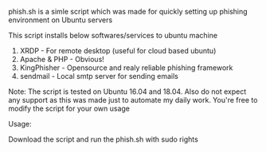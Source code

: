 phish.sh is a simle script which was made for quickly setting up phishing environment on Ubuntu servers

This script installs below softwares/services to ubuntu machine

1) XRDP - For remote desktop (useful for cloud based ubuntu)
2) Apache & PHP - Obvious!
3) KingPhisher - Opensource and realy reliable phishing framework
4) sendmail - Local smtp server for sending emails

Note: The script is tested on Ubuntu 16.04 and 18.04. Also do not expect any support as this was made just to automate my daily work.
      You're free to modify the script for your own usage
      
Usage:

Download the script and run the phish.sh with sudo rights
